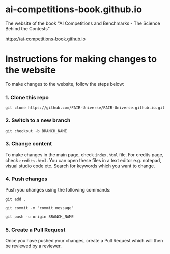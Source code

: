 # ai-competitions-book.github.io

The website of the book "AI Competitions and Benchmarks - The Science Behind the Contests"

https://ai-competitions-book.github.io


# Instructions for making changes to the website
To make changes to the website, follow the steps below:

### 1. Clone this repo
```
git clone https://github.com/FAIR-Universe/FAIR-Universe.github.io.git
```

### 2. Switch to a new branch
```
git checkout -b BRANCH_NAME
```

### 3. Change content
To make changes in the main page, check `index.html` file. For credits page, check `credits.html`. You can open these files in a text editor e.g. notepad, visual studio code etc. Search for keywords which you want to change. 

### 4. Push changes
Push you changes using the following commands:

```
git add .
```

```
git commit -m "commit message"
```

```
git push -u origin BRANCH_NAME
```

### 5. Create a Pull Request
Once you have pushed your changes, create a Pull Request which will then be reviewed by a reviewer.